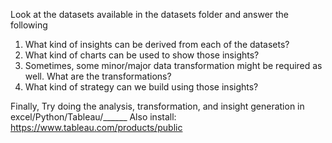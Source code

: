 Look at the datasets available in the datasets folder and answer the following

1. What kind of insights can be derived from each of the datasets? 
2. What kind of charts can be used to show those insights?
3. Sometimes, some minor/major data transformation might be required as well. What are the transformations?
4. What kind of strategy can we build using those insights?

Finally,
Try doing the analysis, transformation, and insight generation in excel/Python/Tableau/______
Also install: https://www.tableau.com/products/public 
